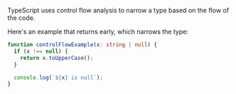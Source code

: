 TypeScript uses control flow analysis to narrow a type based on the flow of the code.

Here's an example that returns early, which narrows the type:

```ts
function controlFlowExample(x: string | null) {
  if (x !== null) {
    return x.toUpperCase();
  }

  console.log(`${x} is null`);
}
```
